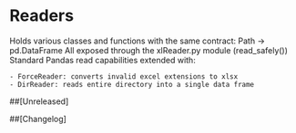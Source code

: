 # Readers

Holds various classes and functions with the same contract: Path -> pd.DataFrame
All exposed through the xlReader.py module (read_safely())
Standard Pandas read capabilities extended with:

    - ForceReader: converts invalid excel extensions to xlsx
    - DirReader: reads entire directory into a single data frame

##[Unreleased]

##[Changelog]

